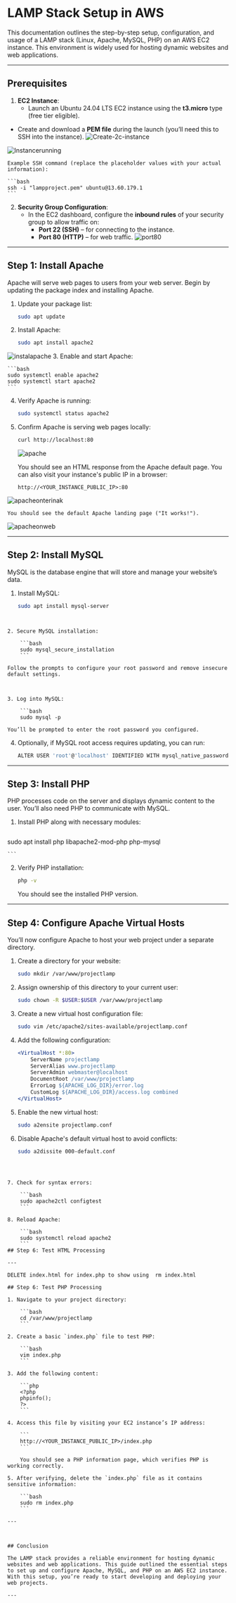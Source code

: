 # LAMP Stack Setup in AWS

This documentation outlines the step-by-step setup, configuration, and usage of a LAMP stack (Linux, Apache, MySQL, PHP) on an AWS EC2 instance. This environment is widely used for hosting dynamic websites and web applications.

---

## Prerequisites

1. **EC2 Instance**:
    - Launch an Ubuntu 24.04 LTS EC2 instance using the **t3.micro** type (free tier eligible).
- Create and download a **PEM file** during the launch (you’ll need this to SSH into the instance).
![Create-2c-instance](https://github.com/Prince-Tee/StegHub_Lampstack/blob/main/lampstack%20images/createe2c.PNG)

![Instancerunning](https://github.com/Prince-Tee/StegHub_Lampstack/blob/main/lampstack%20images/running.PNG)

    
    Example SSH command (replace the placeholder values with your actual information):

    ```bash
    ssh -i "lampproject.pem" ubuntu@13.60.179.1
    ```


2. **Security Group Configuration**:
    - In the EC2 dashboard, configure the **inbound rules** of your security group to allow traffic on:
        - **Port 22 (SSH)** – for connecting to the instance.
        - **Port 80 (HTTP)** – for web traffic.
 ![port80](https://github.com/Prince-Tee/StegHub_Lampstack/blob/main/lampstack%20images/add%20port80.PNG)





---

## Step 1: Install Apache

Apache will serve web pages to users from your web server. Begin by updating the package index and installing Apache.

1. Update your package list:

    ```bash
    sudo apt update
    ```

2. Install Apache:

    ```bash
    sudo apt install apache2
    ```
![instalapache](https://github.com/Prince-Tee/StegHub_Lampstack/blob/main/lampstack%20images/install%20apache.PNG)
3. Enable and start Apache:

    ```bash
    sudo systemctl enable apache2
    sudo systemctl start apache2
    ```

4. Verify Apache is running:



    ```bash
    sudo systemctl status apache2
    ```

5. Confirm Apache is serving web pages locally:

    ```bash
    curl http://localhost:80
    ```
    ![apache](https://github.com/Prince-Tee/StegHub_Lampstack/blob/main/lampstack%20images/apacheConfirmed.PNG)

    You should see an HTML response from the Apache default page. You can also visit your instance's public IP in a browser:

    ```
    http://<YOUR_INSTANCE_PUBLIC_IP>:80
    ```
  ![apacheonterinak](https://github.com/Prince-Tee/StegHub_Lampstack/blob/main/lampstack%20images/apache%20on%20terminal.PNG)
  
    You should see the default Apache landing page ("It works!").
  ![apacheonweb](https://github.com/Prince-Tee/StegHub_Lampstack/blob/main/lampstack%20images/apache%20on%20webbrowser.PNG)
  
---

## Step 2: Install MySQL

MySQL is the database engine that will store and manage your website’s data.

1. Install MySQL:

    ```bash
    sudo apt install mysql-server
```


2. Secure MySQL installation:

    ```bash
    sudo mysql_secure_installation
    ```

Follow the prompts to configure your root password and remove insecure default settings.



3. Log into MySQL:

    ```bash
    sudo mysql -p
```



    You’ll be prompted to enter the root password you configured.

4. Optionally, if MySQL root access requires updating, you can run:

    ```bash
    ALTER USER 'root'@'localhost' IDENTIFIED WITH mysql_native_password BY 'yourpassword';
    ```

---

## Step 3: Install PHP

PHP processes code on the server and displays dynamic content to the user. You’ll also need PHP to communicate with MySQL.

1. Install PHP along with necessary modules:

    ```bash
sudo apt install php libapache2-mod-php php-mysql



    ```

2. Verify PHP installation:

    ```bash
    php -v
    ```

    You should see the installed PHP version.

---

## Step 4: Configure Apache Virtual Hosts

You’ll now configure Apache to host your web project under a separate directory.

1. Create a directory for your website:

    ```bash
    sudo mkdir /var/www/projectlamp
    ```

2. Assign ownership of this directory to your current user:

    ```bash
    sudo chown -R $USER:$USER /var/www/projectlamp
    ```

3. Create a new virtual host configuration file:

    ```bash
    sudo vim /etc/apache2/sites-available/projectlamp.conf
    ```

4. Add the following configuration:

    ```apache
    <VirtualHost *:80>
        ServerName projectlamp
        ServerAlias www.projectlamp
        ServerAdmin webmaster@localhost
        DocumentRoot /var/www/projectlamp
        ErrorLog ${APACHE_LOG_DIR}/error.log
        CustomLog ${APACHE_LOG_DIR}/access.log combined
    </VirtualHost>
    ```

5. Enable the new virtual host:

    ```bash
    sudo a2ensite projectlamp.conf
    ```

6. Disable Apache's default virtual host to avoid conflicts:

    ```bash
    sudo a2dissite 000-default.conf
```



7. Check for syntax errors:

    ```bash
    sudo apache2ctl configtest
    ```

8. Reload Apache:

    ```bash
    sudo systemctl reload apache2
    ```
## Step 6: Test HTML Processing

---

DELETE index.html for index.php to show using  rm index.html

## Step 6: Test PHP Processing

1. Navigate to your project directory:

    ```bash
    cd /var/www/projectlamp
    ```

2. Create a basic `index.php` file to test PHP:

    ```bash
    vim index.php
    ```

3. Add the following content:

    ```php
    <?php
    phpinfo();
    ?>
    ```

4. Access this file by visiting your EC2 instance’s IP address:

    ```
    http://<YOUR_INSTANCE_PUBLIC_IP>/index.php
    ```

    You should see a PHP information page, which verifies PHP is working correctly.

5. After verifying, delete the `index.php` file as it contains sensitive information:

    ```bash
    sudo rm index.php
    ```

---



## Conclusion

The LAMP stack provides a reliable environment for hosting dynamic websites and web applications. This guide outlined the essential steps to set up and configure Apache, MySQL, and PHP on an AWS EC2 instance. With this setup, you’re ready to start developing and deploying your web projects.

---
